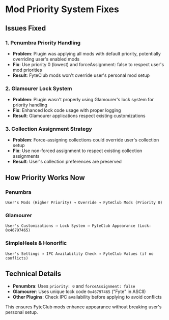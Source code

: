 # Mod Priority System Fixes

## Issues Fixed

### 1. Penumbra Priority Handling
- **Problem**: Plugin was applying all mods with default priority, potentially overriding user's enabled mods
- **Fix**: Use priority 0 (lowest) and forceAssignment: false to respect user's mod priorities
- **Result**: FyteClub mods won't override user's personal mod setup

### 2. Glamourer Lock System
- **Problem**: Plugin wasn't properly using Glamourer's lock system for priority handling
- **Fix**: Enhanced lock code usage with proper logging
- **Result**: Glamourer applications respect existing customizations

### 3. Collection Assignment Strategy
- **Problem**: Force-assigning collections could override user's collection setup
- **Fix**: Use non-forced assignment to respect existing collection assignments
- **Result**: User's collection preferences are preserved

## How Priority Works Now

### Penumbra
```
User's Mods (Higher Priority) → Override → FyteClub Mods (Priority 0)
```

### Glamourer
```
User's Customizations → Lock System → FyteClub Appearance (Lock: 0x46797465)
```

### SimpleHeels & Honorific
```
User's Settings → IPC Availability Check → FyteClub Values (if no conflicts)
```

## Technical Details

- **Penumbra**: Uses `priority: 0` and `forceAssignment: false`
- **Glamourer**: Uses unique lock code `0x46797465` ("Fyte" in ASCII)
- **Other Plugins**: Check IPC availability before applying to avoid conflicts

This ensures FyteClub mods enhance appearance without breaking user's personal setup.
